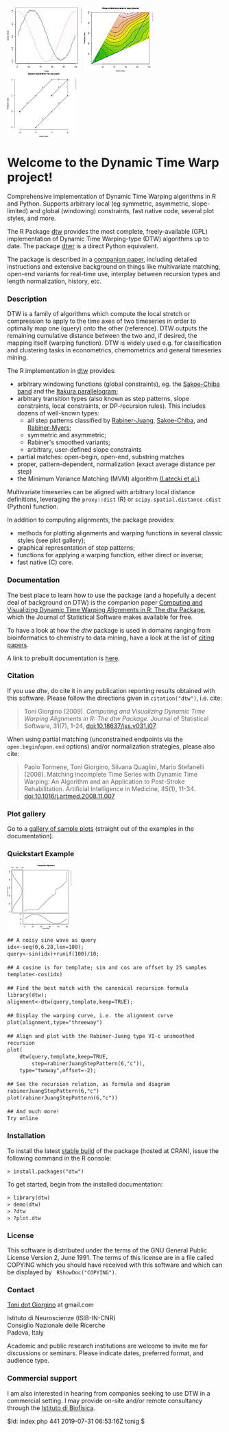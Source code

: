 [![](images/thumbs/thumb_example12.png)](images/13.html)
[![](images/thumbs/thumb_example08.png)](images/9.html)
[![](images/thumbs/thumb_example18.png)](images/19.html)

# Welcome to the Dynamic Time Warp project!

Comprehensive implementation of Dynamic Time Warping algorithms in R
and Python.  Supports arbitrary local (eg symmetric, asymmetric,
slope-limited) and global (windowing) constraints, fast native code,
several plot styles, and more.

The R Package
[dtw](http://cran.r-project.org/web/packages/dtw/index.html) provides
the most complete, freely-available (GPL) implementation of Dynamic
Time Warping-type (DTW) algorithms up to date.  The package
[dtwr](https://pypi.org/project/dtwr/) is a direct Python equivalent.

The package is described in a [companion
paper](http://www.jstatsoft.org/v31/i07/), including detailed
instructions and extensive background on things like multivariate
matching, open-end variants for real-time use, interplay between
recursion types and length normalization, history, etc.

### Description

DTW is a family of algorithms which compute the local stretch or
compression to apply to the time axes of two timeseries in order to
optimally map one (query) onto the other (reference). DTW outputs the
remaining cumulative distance between the two and, if desired, the
mapping itself (warping function). DTW is widely used e.g. for
classification and clustering tasks in econometrics, chemometrics and
general timeseries mining.

The R implementation in [dtw](http://www.jstatsoft.org/v31/i07/)
provides:

  - arbitrary windowing functions (global constraints), eg. the
    [Sakoe-Chiba
    band](http://ieeexplore.ieee.org/stamp/stamp.jsp?arnumber=01163055)
    and the [Itakura
    parallelogram](http://ieeexplore.ieee.org/xpls/abs_all.jsp?arnumber=1162641);
  - arbitrary transition types (also known as step patterns, slope
    constraints, local constraints, or DP-recursion rules). This
    includes dozens of well-known types:
      - all step patterns classified by
        [Rabiner-Juang](http://www.worldcat.org/oclc/26674087),
        [Sakoe-Chiba](http://ieeexplore.ieee.org/xpls/abs_all.jsp?arnumber=1163055),
        and [Rabiner-Myers](http://hdl.handle.net/1721.1/27909);
      - symmetric and asymmetric;
      - Rabiner's smoothed variants;
      - arbitrary, user-defined slope constraints
  - partial matches: open-begin, open-end, substring matches
  - proper, pattern-dependent, normalization (exact average distance per
    step)
  - the Minimum Variance Matching (MVM) algorithm [(Latecki et
    al.)](http://dx.doi.org/10.1016/j.patcog.2007.03.004)

Multivariate timeseries can be aligned with arbitrary local distance
definitions, leveraging the `proxy::dist` (R) or
`scipy.spatial.distance.cdist` (Python) function. 

In addition to computing alignments, the package provides:

  - methods for plotting alignments and warping functions in several
    classic styles (see plot gallery);
  - graphical representation of step patterns;
  - functions for applying a warping function, either direct or inverse;
  - fast native (C) core.

### Documentation

The best place to learn how to use the package (and a hopefully a decent
deal of background on DTW) is the companion paper [Computing and
Visualizing Dynamic Time Warping Alignments in R: The dtw
Package](http://www.jstatsoft.org/v31/i07/), which the Journal of
Statistical Software makes available for free.

To have a look at how the *dtw* package is used in domains ranging from
bioinformatics to chemistry to data mining, have a look at the list of
[citing
papers](http://scholar.google.it/scholar?oi=bibs&hl=it&cites=5151555337428350289).

A link to prebuilt documentation is
[here](http://www.rdocumentation.org/packages/dtw).

### Citation

If you use *dtw*, do cite it in any publication reporting results
obtained with this software. Please follow the directions given in
`citation("dtw")`, i.e. cite:

> Toni Giorgino (2009). *Computing and Visualizing Dynamic Time Warping
> Alignments in R: The dtw Package.* Journal of Statistical Software,
> 31(7), 1-24,
> [doi:10.18637/jss.v031.i07](http://dx.doi.org/10.18637/jss.v031.i07).

When using partial matching (unconstrained endpoints via the
`open.begin`/`open.end` options) and/or normalization strategies, please
also cite:

> Paolo Tormene, Toni Giorgino, Silvana Quaglini, Mario Stefanelli
> (2008). Matching Incomplete Time Series with Dynamic Time Warping: An
> Algorithm and an Application to Post-Stroke Rehabilitation. Artificial
> Intelligence in Medicine, 45(1), 11-34.
> [doi:10.1016/j.artmed.2008.11.007](http://dx.doi.org/10.1016/j.artmed.2008.11.007)

### Plot gallery

Go to a [gallery of sample plots](images/index.html) (straight out of
the examples in the documentation).

### Quickstart Example

[![](images/thumbs/thumb_example10.png)](images/11.html)

    ## A noisy sine wave as query
    idx<-seq(0,6.28,len=100);
    query<-sin(idx)+runif(100)/10;
    
    ## A cosine is for template; sin and cos are offset by 25 samples
    template<-cos(idx)
    
    ## Find the best match with the canonical recursion formula
    library(dtw);
    alignment<-dtw(query,template,keep=TRUE);
    
    ## Display the warping curve, i.e. the alignment curve
    plot(alignment,type="threeway")
    
    ## Align and plot with the Rabiner-Juang type VI-c unsmoothed recursion
    plot(
        dtw(query,template,keep=TRUE,
            step=rabinerJuangStepPattern(6,"c")),
        type="twoway",offset=-2);
    
    ## See the recursion relation, as formula and diagram
    rabinerJuangStepPattern(6,"c")
    plot(rabinerJuangStepPattern(6,"c"))
    
    ## And much more!  
    Try online

### Installation

To install the latest [stable
build](http://cran.r-project.org/web/packages/dtw/index.html) of the
package (hosted at CRAN), issue the following command in the R
console:  

    > install.packages("dtw")

  

To get started, begin from the installed documentation:  

    > library(dtw) 
    > demo(dtw)
    > ?dtw 
    > ?plot.dtw


### License

This software is distributed under the terms of the GNU General Public
License Version 2, June 1991. The terms of this license are in a file
called COPYING which you should have received with this software and
which can be displayed by ` RShowDoc("COPYING")`.

### Contact

[Toni dot Giorgino](https://sites.google.com/site/tonigiorgino/) at
gmail.com  
  
Istituto di Neuroscienze (ISIB-IN-CNR)  
Consiglio Nazionale delle Ricerche  
Padova, Italy  
  
Academic and public research institutions are welcome to invite me for
discussions or seminars. Please indicate dates, preferred format, and
audience type.

### Commercial support

I am also interested in hearing from companies seeking to use DTW in a
commercial setting. I may provide on-site and/or remote consultancy
through the [Istituto di Biofisica](http://www.ibf.cnr.it/).

  
  
  
  
  
$Id: index.php 441 2019-07-31 06:53:16Z tonig $
